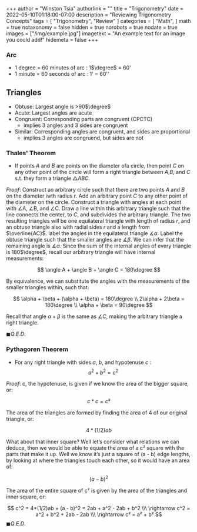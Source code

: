 +++
author = "Winston Tsia"
authorlink = ""
title = "Trigonometry"
date = 2022-05-10T01:18:00-07:00
description = "Reviewing Trigonometry Concepts"
tags = [
    "Trigonometry",
    "Review"
]
categories = [
    "Math",
]
math = true
notaxonomy = false
hidden = true
norobots = true
nodate = true
images = ["/img/example.jpg"]
imagetext = "An example text for an image you could add!"
hidemeta = false
+++
### Arc
- 1 degree = 60 minutes of arc : 1$\degree$ = 60'
- 1 minute = 60 seconds of arc : 1' = 60''

## Triangles 
- Obtuse: Largest angle is >90$\degree$
- Acute: Largest angles are acute
- Congruent: Corresponding parts are congruent (CPCTC)
  - implies 3 angles and 3 sides are congruent
- Similar: Corresponding angles are congruent, and sides are proportional
  - implies 3 angles are congruend, but sides are not

### Thales' Theorem
- If points $A$ and $B$ are points on the diameter ofa circle, then point $C$ on any other point of the circle will form a right triangle between $A$,$B$, and $C$ s.t. they form a triangle $\triangle ABC$.

$Proof$: Construct an arbitrary circle such that there are two points $A$ and $B$ on the diameter iwth radius $r$. Add an arbitrary point $C$ to any other point of the diameter on the circle. Construct a triangle with angles at each point with $\angle$A, $\angle$B, and $\angle$C. Draw a line within this arbitrary triangle such that the line connects the center, to $C$, and subdivides the arbitrary triangle. The two resulting triangles will be one equilateral triangle with length of radius $r$, and an obtuse triangle also with radial sides $r$ and a length from $\overline{AC}$. label the angles in the equilateral triangle $\measuredangle\alpha$. Label the obtuse triangle such that the smaller angles are $\measuredangle\beta$. We can infer that the remaining angle is $\measuredangle\alpha$. Since the sum of the internal angles of every triangle is 180$\degree$, recall our arbitrary triangle will have internal measurements: 

$$
\angle A + \angle B + \angle C = 180\degree
$$

By equivalence, we can substitute the angles with the measurements of the smaller triangles within, such that:

$$
\alpha + \beta + (\alpha + \beta) = 180\degree
\\
2\alpha + 2\beta = 180\degree
\\
\alpha + \beta = 90\degree
$$

Recall that angle $\alpha + \beta$ is the same as $\angle C$, making the arbitrary triangle a right triangle. 

$\blacksquare Q.E.D.$

### Pythagoren Theorem
- For any right triangle with sides $a$, $b$, and hypotenuse $c$ : 
$$a^2 + b^2 = c^2$$

$Proof$: c, the hypotenuse, is given if we know the area of the bigger square, or:

$$c*c = c²$$

The area of the triangles are formed by finding the area of 4 of our original triangle, or:

$$4*(1/2)ab$$

What about that inner square? Well let’s consider what relations we can deduce, then we would be able to equate the area of a c² square with the parts that make it up. Well we know it’s just a square of (a - b) edge lengths, by looking at where the triangles touch each other, so it would have an area of:

$$(a - b)^2$$

The area of the entire square of c² is given by the area of the triangles and inner square, or:

$$
c^2 = 4*(1/2)ab + (a - b)^2 = 2ab + a^2 - 2ab + b^2
\\\
\rightarrow c^2 = a^2 + b^2 + 2ab - 2ab
\\\
\rightarrow c² = a² + b²
$$
$\blacksquare Q.E.D.$



